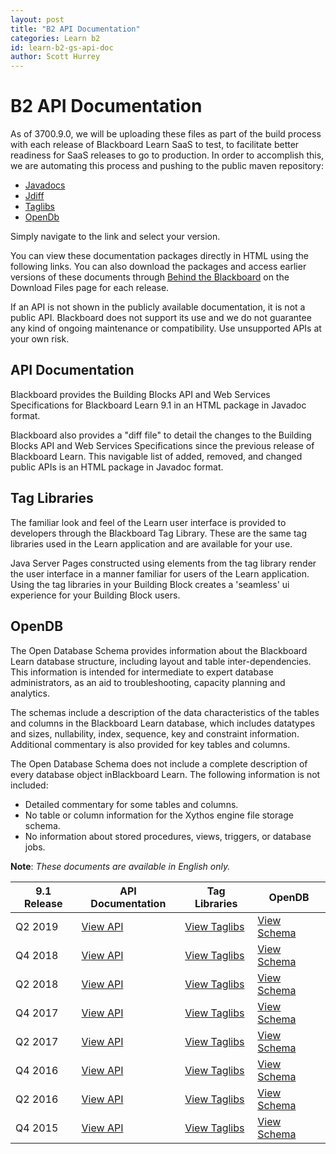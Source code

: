 ```yaml
---
layout: post
title: "B2 API Documentation" 
categories: Learn b2
id: learn-b2-gs-api-doc
author: Scott Hurrey
---
```


# B2 API Documentation

As of 3700.9.0, we will be uploading these files as part of the build process
with each release of Blackboard Learn SaaS to test, to facilitate better
readiness for SaaS releases to go to production. In order to accomplish this,
we are automating this process and pushing to the public maven repository:

  * [Javadocs](https://bbprepo.blackboard.com/content/repositories/public/bbdn/javadocs/)
  * [Jdiff](https://bbprepo.blackboard.com/content/repositories/public/bbdn/jdiff/)
  * [Taglibs](https://bbprepo.blackboard.com/content/repositories/public/bbdn/taglibs/)
  * [OpenDb](https://bbprepo.blackboard.com/content/repositories/public/bbdn/schema/)

Simply navigate to the link and select your version.

You can view these documentation packages directly in HTML using the following
links. You can also download the packages and access earlier versions of these
documents through [Behind the
Blackboard](https:///blackboard.secure.force.com/) on the Download
Files page for each release.

If an API is not shown in the publicly available documentation, it is not a
public API. Blackboard does not support its use and we do not guarantee any
kind of ongoing maintenance or compatibility. Use unsupported APIs at your own
risk.

## API Documentation

Blackboard provides the Building Blocks API and Web Services Specifications
for Blackboard Learn 9.1 in an HTML package in Javadoc format.

Blackboard also provides a "diff file" to detail the changes to the Building
Blocks API and Web Services Specifications since the previous release of
Blackboard Learn. This navigable list of added, removed, and changed public
APIs is an HTML package in Javadoc format.

## Tag Libraries

The familiar look and feel of the Learn user interface is provided to
developers through the Blackboard Tag Library. These are the same tag
libraries used in the Learn application and are available for your use.

Java Server Pages constructed using elements from the tag library render the
user interface in a manner familiar for users of the Learn application. Using
the tag libraries in your Building Block creates a 'seamless' ui experience
for your Building Block users.

## OpenDB

The Open Database Schema provides information about the Blackboard Learn
database structure, including layout and table inter-dependencies. This
information is intended for intermediate to expert database administrators, as
an aid to troubleshooting, capacity planning and analytics.

The schemas include a description of the data characteristics of the tables
and columns in the Blackboard Learn database, which includes datatypes and
sizes, nullability, index, sequence, key and constraint information.
Additional commentary is also provided for key tables and columns.

The Open Database Schema does not include a complete description of every
database object inBlackboard Learn. The following information is not included:

  * Detailed commentary for some tables and columns.
  * No table or column information for the Xythos engine file storage schema.
  * No information about stored procedures, views, triggers, or database jobs.

**Note**: _These documents are available in English only._

9.1 Release | API Documentation| Tag Libraries | OpenDB 
---|---|---|---
Q2 2019 | [View API](https://library.blackboard.com/ref/09437c98-d952-421f-81d4-b5a1c9f89c9b/index.htm) |  [View Taglibs](https://library.blackboard.com/ref/f2b33f1e-98e0-4971-84e4-75594a6040aa/index.htm) | [View Schema](https://library.blackboard.com/ref/6d327177-0ef6-455d-86cd-c186e8072a6a/index.htm) 
Q4 2018 | [View API](https://library.blackboard.com/ref/15075edc-3eb9-41d6-a6cb-3d458b5ce911/index.htm) |  [View Taglibs](https://library.blackboard.com/d/%3Fafdffb64-2cac-4be1-90e4-d0cc689e5cab) | [View Schema](https://library.blackboard.com/ref/131b1542-9787-4925-91fd-3d680b9239ef/index.htm) 
Q2 2018 | [View API](https://library.blackboard.com/d/%3Fafae3973-a6ad-4c93-b774-072ea66f4acf) | [View Taglibs](https://library.blackboard.com/d/%3F3568f4bb-7b95-44e7-aa33-40088b6e40c8) | [View Schema](https://library.blackboard.com/ref/21b2b960-4389-46fb-95c7-b328a911a10a)
Q4 2017 | [View API](https://library.blackboard.com/ref/e298c16a-936a-4af6-ad2f-65ab8221dcb5) | [View Taglibs](https://library.blackboard.com/ref/c1cec285-55a0-4be4-a587-dd5f4ca4c37c) | [View Schema](https://library.blackboard.com/d/%3F71047b43-8053-4231-9a09-46ab68abeecb)  
Q2 2017 | [View API](https://library.blackboard.com/ref/51f820b3-25a9-459b-b6bd-2a4fe6aedd8f/index.htm) | [View Taglibs](https://library.blackboard.com/d/%3F5e058282-b48c-462c-a99b-63050c201f35) | [View Schema](https://library.blackboard.com/d/%3F6e77844c-183a-4bce-b229-72961fe03e31) 
Q4 2016 | [View API](https://library.blackboard.com/d/%3F78e2d337-a6b3-4483-98b0-ac2a491f1135) | [View Taglibs](https://library.blackboard.com/d/%3F2af249ea-1073-4c77-97ea-90d14c80f2a5) | [View Schema](https://library.blackboard.com/d/%3Fb292c30f-4e6d-4211-8a2c-f28a12bfd3fd)  
Q2 2016 | [View API](https://library.blackboard.com/ref/16ce28ed-bbca-4c63-8a85-8427e135a710/index.htm) | [View Taglibs](https://library.blackboard.com/ref/ece618d2-a7c2-488d-a816-c5a92ff09cd6/index.htm) | [View Schema](https://library.blackboard.com/ref/a8859dd1-b28a-40e0-9aa4-763cf0d65e04/index.htm) 
Q4 2015 | [View API](https://library.blackboard.com/ref/564b246f-4b44-4e85-881e-3731b8a3fe45/index.html) |  [View Taglibs](https://library.blackboard.com/ref/8ff5b468-6512-46a3-bc0b-2309de00b802/index.html) | [View Schema](https://library.blackboard.com/ref/589ebf8f-b007-425d-91ec-27d53e40fde4/index.html) 